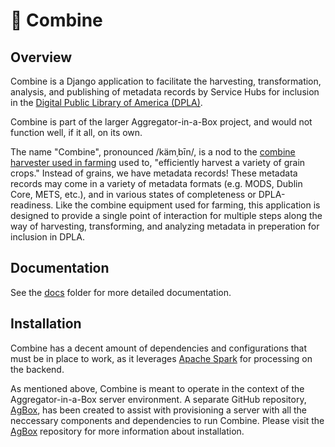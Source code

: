# &#128668; Combine 

## Overview

Combine is a Django application to facilitate the harvesting, transformation, analysis, and publishing of metadata records by Service Hubs for inclusion in the [Digital Public Library of America (DPLA)](https://dp.la/).

Combine is part of the larger Aggregator-in-a-Box project, and would not function well, if it all, on its own.

The name "Combine", pronounced /kämˌbīn/, is a nod to the [combine harvester used in farming](https://en.wikipedia.org/wiki/Combine_harvester) used to, "efficiently harvest a variety of grain crops."  Instead of grains, we have metadata records!  These metadata records may come in a variety of metadata formats (e.g. MODS, Dublin Core, METS, etc.), and in various states of completeness or DPLA-readiness.  Like the combine equipment used for farming, this application is designed to provide a single point of interaction for multiple steps along the way of harvesting, transforming, and analyzing metadata in preperation for inclusion in DPLA.

## Documentation

See the [docs](docs) folder for more detailed documentation.

## Installation

Combine has a decent amount of dependencies and configurations that must be in place to work, as it leverages [Apache Spark](https://spark.apache.org/) for processing on the backend.

As mentioned above, Combine is meant to operate in the context of the Aggregator-in-a-Box server environment.  A separate GitHub repository, [AgBox](https://github.com/WSULib/AgBox), has been created to assist with provisioning a server with all the neccessary components and dependencies to run Combine.  Please visit the [AgBox](https://github.com/WSULib/AgBox) repository for more information about installation.
